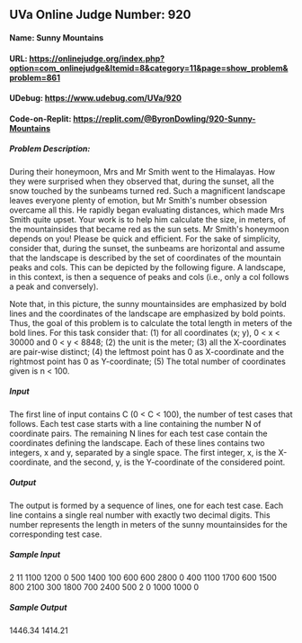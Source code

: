 ## UVa Online Judge Number: 920
#### Name: Sunny Mountains
#### URL: https://onlinejudge.org/index.php?option=com_onlinejudge&Itemid=8&category=11&page=show_problem&problem=861
#### UDebug: https://www.udebug.com/UVa/920
#### Code-on-Replit: https://replit.com/@ByronDowling/920-Sunny-Mountains

##### Problem Description:
During their honeymoon, Mrs and Mr Smith went to the Himalayas. How they were surprised when they observed that, during the sunset, all the snow touched by the sunbeams turned red. Such a magnificent landscape leaves everyone plenty of emotion, but Mr Smith's number obsession overcame all this. He rapidly began evaluating distances, which made Mrs Smith quite upset. Your work is to help him calculate the size, in meters, of the mountainsides that became red as the sun sets. Mr Smith's honeymoon depends on you! Please be quick and efficient. For the sake of simplicity, consider that, during the sunset, the sunbeams are horizontal and assume that the landscape is described by the set of coordinates of the mountain peaks and cols. This can be depicted by the following figure. A landscape, in this context, is then a sequence of peaks and cols (i.e., only a col follows a peak and conversely).

Note that, in this picture, the sunny mountainsides are emphasized by bold lines and the coordinates of the landscape are emphasized by bold points. Thus, the goal of this problem is to calculate the total length in meters of the bold lines. For this task consider that: (1) for all coordinates (x; y), 0 < x < 30000 and 0 < y < 8848; (2) the unit is the meter; (3) all the X-coordinates are pair-wise distinct; (4) the leftmost point has 0 as X-coordinate and the rightmost point has 0 as Y-coordinate; (5) The total number of coordinates given is n < 100.

##### Input
The first line of input contains C (0 < C < 100), the number of test cases that follows. Each test case starts with a line containing the number N of coordinate pairs. The remaining N lines for each test case contain the coordinates defining the landscape. Each of these lines contains two integers, x and y, separated by a single space. The first integer, x, is the X-coordinate, and the second, y, is the Y-coordinate of the considered point.

##### Output
The output is formed by a sequence of lines, one for each test case. Each line contains a single real number with exactly two decimal digits. This number represents the length in meters of the sunny mountainsides for the corresponding test case.

##### Sample Input
2
11
1100 1200
0 500
1400 100
600 600
2800 0
400 1100
1700 600
1500 800
2100 300
1800 700
2400 500
2
0 1000
1000 0

##### Sample Output
1446.34
1414.21
